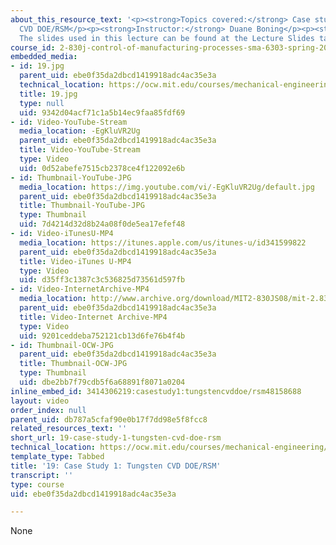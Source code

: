 ```yaml
---
about_this_resource_text: '<p><strong>Topics covered:</strong> Case study 1: tungsten
  CVD DOE/RSM</p><p><strong>Instructor:</strong> Duane Boning</p><p><strong>Note:</strong>
  The slides used in this lecture can be found at the Lecture Slides tab</p>'
course_id: 2-830j-control-of-manufacturing-processes-sma-6303-spring-2008
embedded_media:
- id: 19.jpg
  parent_uid: ebe0f35da2dbcd1419918adc4ac35e3a
  technical_location: https://ocw.mit.edu/courses/mechanical-engineering/2-830j-control-of-manufacturing-processes-sma-6303-spring-2008/lecture-videos/19-case-study-1-tungsten-cvd-doe-rsm/19.jpg
  title: 19.jpg
  type: null
  uid: 9342d04acf71c1a5b14ec9faa85fdf69
- id: Video-YouTube-Stream
  media_location: -EgKluVR2Ug
  parent_uid: ebe0f35da2dbcd1419918adc4ac35e3a
  title: Video-YouTube-Stream
  type: Video
  uid: 0d52abefe7515cb2378ce4f122092e6b
- id: Thumbnail-YouTube-JPG
  media_location: https://img.youtube.com/vi/-EgKluVR2Ug/default.jpg
  parent_uid: ebe0f35da2dbcd1419918adc4ac35e3a
  title: Thumbnail-YouTube-JPG
  type: Thumbnail
  uid: 7d4214d32d8b24a08f0de5ea17efef48
- id: Video-iTunesU-MP4
  media_location: https://itunes.apple.com/us/itunes-u/id341599822
  parent_uid: ebe0f35da2dbcd1419918adc4ac35e3a
  title: Video-iTunes U-MP4
  type: Video
  uid: d35ff3c1387c3c536825d73561d597fb
- id: Video-InternetArchive-MP4
  media_location: http://www.archive.org/download/MIT2-830JS08/mit-2.830-s08-lec19_300k.mp4
  parent_uid: ebe0f35da2dbcd1419918adc4ac35e3a
  title: Video-Internet Archive-MP4
  type: Video
  uid: 9201ceddeba752121cb13d6fe76b4f4b
- id: Thumbnail-OCW-JPG
  parent_uid: ebe0f35da2dbcd1419918adc4ac35e3a
  title: Thumbnail-OCW-JPG
  type: Thumbnail
  uid: dbe2bb7f79cdb5f6a68891f8071a0204
inline_embed_id: 3414306219:casestudy1:tungstencvddoe/rsm48158688
layout: video
order_index: null
parent_uid: db787a5cfaf90e0b17f7dd98e5f8fcc8
related_resources_text: ''
short_url: 19-case-study-1-tungsten-cvd-doe-rsm
technical_location: https://ocw.mit.edu/courses/mechanical-engineering/2-830j-control-of-manufacturing-processes-sma-6303-spring-2008/lecture-videos/19-case-study-1-tungsten-cvd-doe-rsm
template_type: Tabbed
title: '19: Case Study 1: Tungsten CVD DOE/RSM'
transcript: ''
type: course
uid: ebe0f35da2dbcd1419918adc4ac35e3a

---
```

None